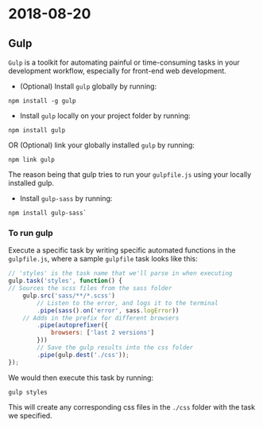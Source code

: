 # 2018-08-20

## Gulp
`Gulp` is a toolkit for automating painful or time-consuming tasks in your development workflow, especially for front-end web development.

* (Optional) Install `gulp` globally by running:
```
npm install -g gulp
```
* Install `gulp` locally on your project folder by running:
```
npm install gulp
```
OR (Optional) link your globally installed `gulp` by running:
```
npm link gulp
```
The reason being that gulp tries to run your `gulpfile.js` using your locally installed gulp.
* Install `gulp-sass` by running:
```
npm install gulp-sass`
```

### To run gulp
Execute a specific task by writing specific automated functions in the `gulpfile.js`, where a sample `gulpfile` task looks like this:
```javascript
// 'styles' is the task name that we'll parse in when executing
gulp.task('styles', function() {
// Sources the scss files from the sass folder
	gulp.src('sass/**/*.scss')
		// Listen to the error, and logs it to the terminal
		.pipe(sass().on('error', sass.logError))
    // Adds in the prefix for different browsers
		.pipe(autoprefixer({
			browsers: ['last 2 versions']
		}))
		// Save the gulp results into the css folder
		.pipe(gulp.dest('./css'));
});
```
We would then execute this task by running:
```
gulp styles
```

This will create any corresponding css files in the `./css` folder with the task we specified.
